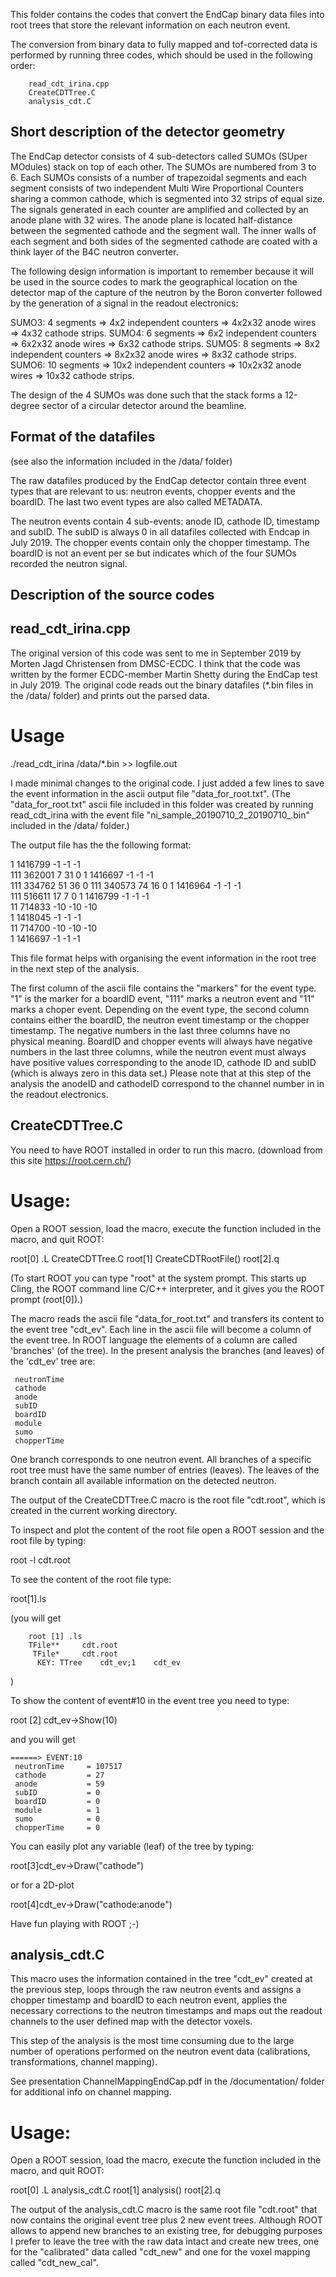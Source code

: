 This folder contains the codes that convert the EndCap binary data files into root trees that store the relevant information on each neutron event.

The conversion from binary data to fully mapped and tof-corrected
data is performed by running three codes, which should be used in the following order:

        read_cdt_irina.cpp
        CreateCDTTree.C
        analysis_cdt.C

Short description of the detector geometry
--------------------------------------------

The EndCap detector consists of 4 sub-detectors called SUMOs (SUper MOdules) stack on top of each other. The SUMOs are numbered from 3 to 6. Each SUMOs consists of a number of trapezoidal segments and each segment consists of two independent Multi Wire Proportional Counters sharing a common cathode, which is segmented into 32 strips of equal size. The signals generated in each counter are amplified and collected by an anode plane with 32 wires. The anode plane is located half-distance between the segmented cathode and the segment wall. The inner walls of each segment and both sides of the segmented cathode are coated with a think layer of the B4C neutron converter.

The following design information is important to remember because it will be used in the source codes to mark the geographical location on the detector map of the capture of the neutron by the Boron converter followed by the generation of a signal in the readout electronics:

SUMO3:  4 segments => 4x2 independent counters => 4x2x32 anode wires => 4x32 cathode strips.
SUMO4:  6 segments => 6x2 independent counters => 6x2x32 anode wires => 6x32 cathode strips.
SUMO5:  8 segments => 8x2 independent counters => 8x2x32 anode wires => 8x32 cathode strips.
SUMO6:  10 segments => 10x2 independent counters => 10x2x32 anode wires => 10x32 cathode strips.

The design of the 4 SUMOs was done such that the stack forms a 12-degree sector of a circular detector around the beamline.

Format of the datafiles
--------------------------

(see also the information included in the /data/ folder)

The raw datafiles produced by the EndCap detector contain three event types that are relevant to us: neutron events, chopper events and the boardID. The last two event types are also called METADATA.

The neutron events contain 4 sub-events: anode ID, cathode ID, timestamp and subID. The subID is always 0 in all datafiles collected with Endcap in July 2019. The chopper events contain only the chopper timestamp. The boardID is not an event per se but indicates which of the four SUMOs recorded the neutron signal.


Description of the source codes
---------------------------------

read_cdt_irina.cpp
--------------------

The original version of this code was sent to me in September 2019 by Morten Jagd Christensen from DMSC-ECDC. I think that the code was written by the former ECDC-member Martin Shetty during the EndCap test in July 2019. The original code reads out the binary datafiles (*.bin files in the /data/ folder) and prints out the parsed data.

Usage
=======

./read_cdt_irina /data/*.bin >> logfile.out  


I made minimal changes to the original code. I just added a few lines to save the event information in the ascii output file "data_for_root.txt".
(The "data_for_root.txt" ascii file included in this folder was created by running read_cdt_irina with the event file "ni_sample_20190710_2_20190710_.bin" included in the /data/ folder.)

The output file has the the following format:

1     1416799    -1    -1    -1  
111   362001      7    31     0
1     1416697    -1    -1    -1  
111   334762     51    36     0
111   340573     74    16     0
1     1416964    -1    -1    -1  
111   516611     17     7     0
1     1416799    -1    -1    -1  
11    714833    -10    -10   -10   
1     1418045    -1    -1    -1  
11    714700    -10    -10   -10   
1     1416697    -1    -1    -1  

This file format helps with organising the event information in the root tree in the next step of the analysis.

The first column of the ascii file contains the "markers" for the event type. "1" is the marker for a boardID event, "111" marks a neutron event and "11" marks a choper event. Depending on the event type, the second column contains either the boardID, the neutron event timestamp or the  chopper timestamp. The negative numbers in the last three columns have no physical meaning. BoardID and chopper events will always have negative numbers in the last three columns, while the neutron event must always have positive values corresponding to the anode ID, cathode ID and subID (which is always zero in this data set.) Please note that at this step of the analysis the anodeID and cathodeID correspond to the channel number in   in the readout electronics.

CreateCDTTree.C
-----------------

You need to have ROOT installed in order to run this macro.
(download from this site https://root.cern.ch/)

Usage:
======

Open a ROOT session, load the macro, execute the function included in the macro, and quit ROOT:

root[0] .L CreateCDTTree.C
root[1] CreateCDTRootFile()
root[2].q

(To start ROOT you can type "root" at the system prompt. This starts up Cling, the ROOT command line C/C++ interpreter, and it gives you the ROOT prompt (root[0]).)  

The macro reads the ascii file "data_for_root.txt" and transfers its content to the event tree "cdt_ev". Each line in the ascii file will become a column of the event tree. In ROOT language the elements of a column are called 'branches' (of the tree). In the present analysis the branches (and leaves) of the 'cdt_ev' tree are:

	 neutronTime     
	 cathode         
	 anode           
	 subID           
	 boardID         
	 module          
	 sumo            
	 chopperTime     

One branch corresponds to one neutron event. All branches of a specific root tree must have the same number of entries (leaves). The leaves of the branch contain all available information on the detected neutron.

The output of the CreateCDTTree.C macro is the root file "cdt.root", which is created in the current working directory.

To inspect and plot the content of the root file open a ROOT session and the root file by typing:

root -l cdt.root

To see the content of the root file type:

root[1].ls

(you will get

		root [1] .ls
		TFile**		cdt.root
		 TFile*		cdt.root
		  KEY: TTree	cdt_ev;1	cdt_ev
)

To show the content of event#10 in the event tree you need to type:

root [2] cdt_ev->Show(10)

and you will get

	======> EVENT:10
	 neutronTime     = 107517
	 cathode         = 27
	 anode           = 59
	 subID           = 0
	 boardID         = 0
	 module          = 1
	 sumo            = 0
	 chopperTime     = 0

You can easily plot any variable (leaf) of the tree by typing:

root[3]cdt_ev->Draw("cathode")

or for a 2D-plot

root[4]cdt_ev->Draw("cathode:anode")

Have fun playing with ROOT ;-)


analysis_cdt.C
-----------------------

This macro uses the information contained in the tree "cdt_ev" created at the previous step, loops through the raw neutron events and assigns a chopper timestamp and boardID to each neutron event, applies the necessary corrections to the neutron timestamps and maps out the readout channels to the user defined map with the detector voxels.

This step of the analysis is the most time consuming due to the large number of operations performed on the neutron event data (calibrations, transformations, channel mapping).

See presentation ChannelMappingEndCap.pdf in the /documentation/ folder for additional info on channel mapping.


Usage:
======

Open a ROOT session, load the macro, execute the function included in the macro, and quit ROOT:

root[0] .L analysis_cdt.C
root[1] analysis()
root[2].q

The output of the analysis_cdt.C macro is the same root file "cdt.root" that now contains the original event tree plus 2 new event trees. Although ROOT allows to append new branches to an existing tree, for debugging purposes I prefer to leave the tree with the raw data intact and create new trees, one for the "calibrated" data called "cdt_new" and one for the voxel mapping called "cdt_new_cal".
